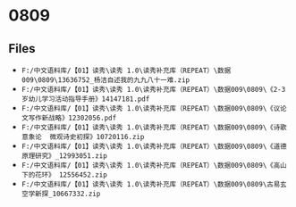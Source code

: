 # 0809

## Files

- `F:/中文语料库/【01】读秀\读秀 1.0\读秀补充库（REPEAT）\数据009\0809\13636752_杨洁自述我的九九八十一难.zip`
- `F:/中文语料库/【01】读秀\读秀 1.0\读秀补充库（REPEAT）\数据009\0809\《2-3岁幼儿学习活动指导手册》14147181.pdf`
- `F:/中文语料库/【01】读秀\读秀 1.0\读秀补充库（REPEAT）\数据009\0809\《议论文写作新战略》12302056.pdf`
- `F:/中文语料库/【01】读秀\读秀 1.0\读秀补充库（REPEAT）\数据009\0809\《诗歌意象论  微观诗史初探》10720116.zip`
- `F:/中文语料库/【01】读秀\读秀 1.0\读秀补充库（REPEAT）\数据009\0809\《道德原理研究》_12993051.zip`
- `F:/中文语料库/【01】读秀\读秀 1.0\读秀补充库（REPEAT）\数据009\0809\《高山下的花环》 12556452.zip`
- `F:/中文语料库/【01】读秀\读秀 1.0\读秀补充库（REPEAT）\数据009\0809\古易玄空学新探_10667332.zip`
